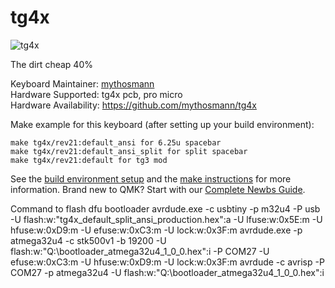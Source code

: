 # tg4x

![tg4x](https://github.com/MythosMann/tg4x/raw/master/keeb.jpg)

The dirt cheap 40%

Keyboard Maintainer: [mythosmann](https://github.com/mythosmann)  
Hardware Supported: tg4x pcb, pro micro  
Hardware Availability: https://github.com/mythosmann/tg4x

Make example for this keyboard (after setting up your build environment):

    make tg4x/rev21:default_ansi for 6.25u spacebar
    make tg4x/rev21:default_ansi_split for split spacebar
    make tg4x/rev21:default for tg3 mod

See the [build environment setup](https://docs.qmk.fm/#/getting_started_build_tools) and the [make instructions](https://docs.qmk.fm/#/getting_started_make_guide) for more information. Brand new to QMK? Start with our [Complete Newbs Guide](https://docs.qmk.fm/#/newbs).

Command to flash dfu bootloader avrdude.exe -c usbtiny -p m32u4 -P usb -U flash:w:"tg4x_default_split_ansi_production.hex":a -U lfuse:w:0x5E:m -U hfuse:w:0xD9:m -U efuse:w:0xC3:m -U lock:w:0x3F:m
avrdude.exe -p atmega32u4 -c stk500v1 -b 19200 -U flash:w:"Q:\bootloader_atmega32u4_1_0_0.hex":i -P COM27 -U efuse:w:0xC3:m -U hfuse:w:0xD9:m -U lock:w:0x3F:m
avrdude -c avrisp -P COM27 -p atmega32u4 -U flash:w:"Q:\bootloader_atmega32u4_1_0_0.hex":i
